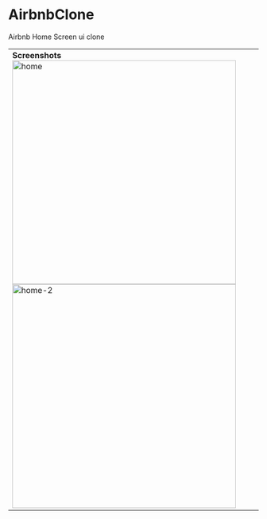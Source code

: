 # AirbnbClone
Airbnb Home Screen ui clone


<table>
   <tr>
    <td>
      <b>Screenshots</b>
      <br>
        <img width="450" alt="home" src="https://github.com/MuazzezA/AirbnbClone/assets/64336826/6d0f4f81-574f-42a2-b3a1-655701b38aad">
<img width="450" alt="home-2" src="https://github.com/MuazzezA/AirbnbClone/assets/64336826/ad2c4901-2ba9-4cb8-8fbd-65260d37f645">
    </td>
  </tr>
</table>
